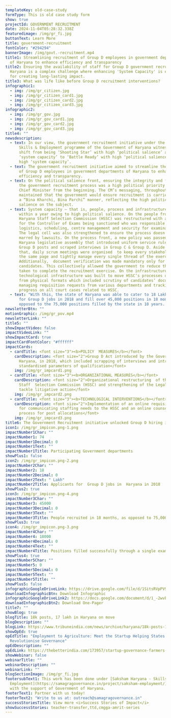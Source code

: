 ```yaml
---
templateKey: old-case-study
formType: This is old case study form
show: true
projectId: GOVERNMENT RECRUITMENT
date: 2024-11-04T05:28:32.338Z
featuredimage: /img/gr_fi.jpg
buttonText: Learn More
title: government-recruitment
fontColor: "#294294"
bannerImage: /img/govt.-recruitment.mp4
title1: Streamlining recruitment of Group D employees in government departments
  of Haryana to enhance efficiency and transparency
title2: Ensuring the availability of staff for Group D government recruitment in
  Haryana is a complex challenge where enhancing 'System Capacity' is essential
  for creating long-lasting impact.
title3: What was life like before Group D recruitment interventions?
infographic1:
  - img: /img/gr_citizen.jpg
  - img: /img/gr_citizen_card1.jpg
  - img: /img/gr_citizen_card2.jpg
  - img: /img/gr_citizen_card3.jpg
infographic2:
  - img: /img/gr_gov.jpg
  - img: /img/gr_gov_card1.jpg
  - img: /img/gr_gov_card2.jpg
  - img: /img/gr_gov_card3.jpg
title4: ""
newsdescription:
  - text: In our view, the government recruitment initiative under the Saksham
      Skills & Employment programme of the Government of Haryana witnessed a
      shift from being ‘Shooting Star’ with high ‘political salience’ and low
      ‘system capacity’ to ‘Battle Ready’ with high ‘political salience’ and
      high ‘system capacity’.
  - text: The government recruitment initiative aimed to streamline the recruitment
      of Group D employees in government departments of Haryana to enhance
      efficiency and transparency.
  - text: On the political salience front, ensuring the integrity and fairness of
      the government recruitment process was a high political priority for the
      Chief Minister from the beginning. The CM’s messaging, throughout,
      maintained that the government would ensure recruitment is carried out in
      a “Bina Kharchi, Bina Parchi” manner, reflecting the high political
      salience on the subject.
  - text: System capacity – that is, people, process and infrastructure– was built
      within a year owing to high political salience. On the people front, the
      Haryana Staff Selection Commission (HSSC) was restructured with a new post
      for the Controller of Exams being sanctioned who was responsible for
      logistics, scheduling, centre management and security for examinations.
      The legal cell was also strengthened to ensure the process doesn’t get
      marred by lawsuits. On the process front, a new policy was passed in the
      Haryana legislative assembly that introduced uniform service rules for all
      Group D posts and scraped interviews in Group C & Group D. Aside from
      that, daily scrum meetings were organised  to keep every stakeholder on
      the same page and tightly manage every single thread of the exercise.
      Additionally,  document verification was made mandatory only for selected
      candidates. This collectively allowed the government to reduce the time
      taken to complete the recruitment exercise. On the infrastructure front,
      technological infrastructure was built to move HSSC’s processes online
      from physical formats which included scrutiny of candidates’ documents,
      managing requisition requests from various departments and tracking
      progress on all court cases related to HSSC.
  - text: "With this, the state of Haryana was able to cater to 18 Lakh applicants
      for Group D jobs in 2018 and fill over 45,000 positions in 18 months, as
      opposed to the 75,000 positions filled by the state in 18 years. "
newsletterBtn: ""
motionGraphic: /img/gr_pov.mp4
newsletterLink: ""
title5: ""
showImpactVideo: false
impactVideoLink: ""
showImpactCard: true
impactCardFontColor: "#ffffff"
impactCards:
  - cardTitle: <font size="3"><b>POLICY  MEASURES</b></font>
    cardDescription: <font size="2">Group D Act introduced by the Government of
      Haryana, in 2018, which included scrapping of interviews and introduced
      standardised parameters of qualification</font>
    img: /img/gr_impcard1.png
  - cardTitle: <font size="3"><b>ORGANIZATIONAL MEASURES</b></font>
    cardDescription: <font size="2">Organizational restructuring  of the Haryana
      Staff  Selection Commission (HSSC) and strengthening of the Legal Cell to
      tackle litigative action</font>
    img: /img/gr_impcard2.png
  - cardTitle: <font size="3"><b>TECHNOLOGICAL INTERVENTIONS</b></font>
    cardDescription: <font size="2">Implementation of an online requisition system
      for communicating staffing needs to the HSSC and an online counseling
      process for post allocations</font>
    img: /img/gr_impcard3.png
title6: The Government Recruitment initiative unlocked Group D hiring in Haryana
icon1: /img/gr_impicon.png-1.png
impactNumber1Char: ""
impactNumber1: 74
impactNumber1Decimal: 0
impactNumber1Text: ""
impactNumber1Title: Participating Government departments
showPlus1: false
icon2: /img/gr_impicon.png-2.png
impactNumber2Char: ""
impactNumber2: 18
impactNumber2Decimal: 0
impactNumber2Text: " Lakh"
impactNumber2Title: Applicants for  Group D jobs in  Haryana in 2018
showPlus2: true
icon3: /img/gr_impicon.png-4.png
impactNumber3Char: ""
impactNumber3: 45000
impactNumber3Decimal: 0
impactNumber3Text: ""
impactNumber3Title: People recruited in 18 months, as opposed to 75,000 in 18 years
showPlus3: true
icon4: /img/gr_impicon.png-3.png
impactNumber4Char: ""
impactNumber4: 18000
impactNumber4Decimal: 0
impactNumber4Text: ""
impactNumber4Title: Positions filled successfully through a single exam
showPlus4: true
impactNumber5Char: ""
impactNumber5: 0
impactNumber5Decimal: 0
impactNumber5Text: ""
impactNumber5Title: ""
showPlus5: false
infographicGoogleDriveLink: https://drive.google.com/file/d/1SitsRVpPV9JhWVsEoQoMfDIgW6ovs1Nm/view?usp=sharing
downloadInfographicBtn: Download Infographic
infographicGoogleDriveLink2: https://docs.google.com/document/d/1_-2wvbOBWoY6Djwx0lidCxTUBJe7Bl2IfsBVaxxVHPU/edit?usp=sharing
downloadInfographicBtn2: Download One-Pager
title7: ""
showBlog: true
blogTitle: 18k posts, 17 lakh in Haryana on move
blogDescription: ""
blogLink: https://www.tribuneindia.com/news/archive/haryana/18k-posts-17-lakh-in-haryana-on-move-681356/
showOpEd: true
opEdTitle: "Employment to Agriculture: Meet the Startup Helping States
  Revolutionise Governance"
opEdDescription: ""
opEdLink: https://thebetterindia.com/173957/startup-governance-farmers-job-haryana-odisha/
showWebinar: false
webinarTitle: ""
webinarDescription: ""
webinarLink: ""
blogSectionImage: /img/gr_fi.jpg
footersubText1: T﻿his work has been done under [Saksham Haryana - Skills &
  Employment](https://samagragovernance.in/project/saksham-employment/) program
  with the support of Government of Haryana.
footerText1: Partner with us today!
footerText2: "Write to us at: outreach@samagragovernance.in"
successStoriesTitle: View more <i>Success Stories of Impact</i>
showSuccessStories: teacher-transfer,ttd,cmgga-amrit-series
---
```

